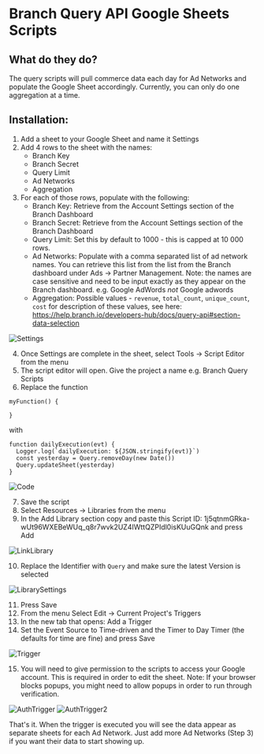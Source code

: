 # Branch Query API Google Sheets Scripts

## What do they do?

The query scripts will pull commerce data each day for Ad Networks and populate the Google Sheet accordingly. Currently, you can only do one aggregation at a time.

## Installation:

1. Add a sheet to your Google Sheet and name it Settings
2. Add 4 rows to the sheet with the names:
	- Branch Key
	- Branch Secret
	- Query Limit
	- Ad Networks
	- Aggregation
3. For each of those rows, populate with the following:
	- Branch Key: Retrieve from the Account Settings section of the Branch Dashboard
	- Branch Secret: Retrieve from the Account Settings section of the Branch Dashboard
	- Query Limit: Set this by default to 1000 - this is capped at 10 000 rows.
	- Ad Networks: Populate with a comma separated list of ad network names. You can retrieve this list from the list from the Branch dashboard under Ads -> Partner Management.
		Note: the names are case sensitive and need to be input exactly as they appear on the Branch dashboard. e.g. Google AdWords *not* Google adwords
	- Aggregation: Possible values - `revenue`, `total_count`, `unique_count`, `cost` for description of these values, see here: https://help.branch.io/developers-hub/docs/query-api#section-data-selection

![Settings](docs/Settings.png)

4. Once Settings are complete in the sheet, select Tools -> Script Editor from the menu
5. The script editor will open. Give the project a name e.g. Branch Query Scripts
6. Replace the function 
```
myFunction() {
	
}
```

with

```
function dailyExecution(evt) {
  Logger.log(`dailyExecution: ${JSON.stringify(evt)}`)
  const yesterday = Query.removeDay(new Date())
  Query.updateSheet(yesterday)
}
```

![Code](docs/Code.png)

7. Save the script
8. Select Resources -> Libraries from the menu
9. In the Add Library section copy and paste this Script ID: 1j5qtnmGRka-wUt96WXEBeWUq_q8r7wvk2UZ4IWttQZPIdl0isKUuGQnk and press Add

![LinkLibrary](docs/LinkLibrary.png)

10. Replace the Identifier with `Query` and make sure the latest Version is selected

![LibrarySettings](docs/LibrarySettings.png)

11. Press Save
12. From the menu Select Edit -> Current Project's Triggers
13. In the new tab that opens: Add a Trigger
14. Set the Event Source to Time-driven and the Timer to Day Timer (the defaults for time are fine) and press Save

![Trigger](docs/Trigger.png)

15. You will need to give permission to the scripts to access your Google account. This is required in order to edit the sheet. Note: If your browser blocks popups, you might need to allow popups in order to run through verification.

![AuthTrigger](docs/AuthTrigger.png)
![AuthTrigger2](docs/AuthTrigger2.png)

That's it. When the trigger is executed you will see the data appear as separate sheets for each Ad Network. Just add more Ad Networks (Step 3) if you want their data to start showing up.

